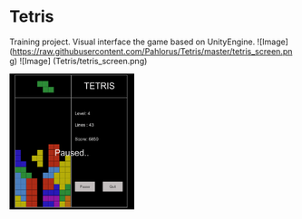 # Tetris 
Training project. Visual interface the game based on UnityEngine.
![Image] (https://raw.githubusercontent.com/Pahlorus/Tetris/master/tetris_screen.png)
![Image] (Tetris/tetris_screen.png)

<p>
    <img src="tetris_screen.png" width="220" height="240" />
</p>
